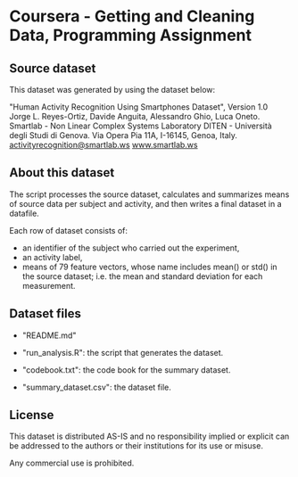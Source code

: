 # Coursera - Getting and Cleaning Data, Programming Assignment

## Source dataset
This dataset was generated by using the dataset below:

"Human Activity Recognition Using Smartphones Dataset", Version 1.0
Jorge L. Reyes-Ortiz, Davide Anguita, Alessandro Ghio, Luca Oneto.
Smartlab - Non Linear Complex Systems Laboratory
DITEN - Università degli Studi di Genova.
Via Opera Pia 11A, I-16145, Genoa, Italy.
activityrecognition@smartlab.ws
www.smartlab.ws


## About this dataset 
The script processes the source dataset, calculates and summarizes means of 
source data per subject and activity, and then writes a final dataset in a 
datafile.  

Each row of dataset consists of:
- an identifier of the subject who carried out the experiment,
- an activity label,
- means of 79 feature vectors, whose name includes mean() or std() in the 
source dataset; i.e. the mean and standard deviation for each measurement.


## Dataset files

- "README.md"

- "run_analysis.R": the script that generates the dataset.

- "codebook.txt": the code book for the summary dataset.

- "summary_dataset.csv": the dataset file. 


## License
This dataset is distributed AS-IS and no responsibility implied or explicit can 
be addressed to the authors or their institutions for its use or misuse.

Any commercial use is prohibited.
